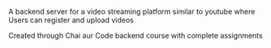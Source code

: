 A backend server for a video streaming platform similar to youtube where Users can register and upload videos


Created through Chai aur Code backend course with complete assignments
